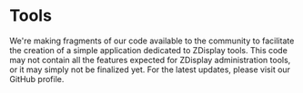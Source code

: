 # Tools
We're making fragments of our code available to the community to facilitate the creation of a simple application dedicated to ZDisplay tools. This code may not contain all the features expected for ZDisplay administration tools, or it may simply not be finalized yet. For the latest updates, please visit our GitHub profile.
